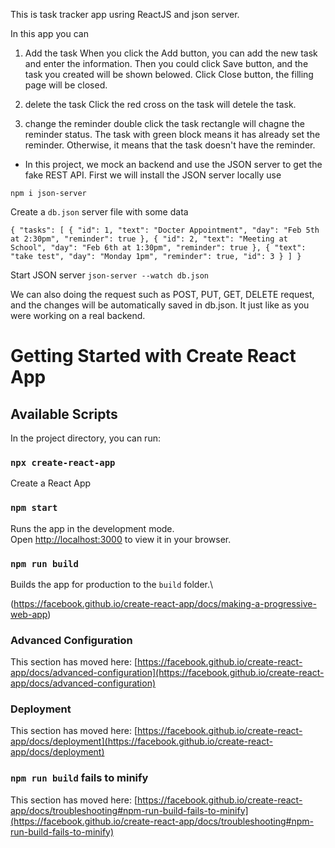This is task tracker app usring ReactJS and json server.

In this app you can 
1. Add the task
When you click the Add button, you can add the new task and enter the information. Then you could click Save button, and the task you created will be shown belowed. Click Close button, the filling page will be closed.

2. delete the task
Click the red cross on the task will detele the task.

3. change the reminder
double click the task rectangle will chagne the reminder status. The task with green block means it has already set the reminder. Otherwise, it means that the task doesn't have the reminder.

* In this project, we mock an backend and use the JSON server to get the fake REST API. 
First we will install the JSON server locally use 

`npm i json-server`

Create a `db.json` server file with some data

`
{
  "tasks": [
    {
      "id": 1,
      "text": "Docter Appointment",
      "day": "Feb 5th at 2:30pm",
      "reminder": true
    },
    {
      "id": 2,
      "text": "Meeting at School",
      "day": "Feb 6th at 1:30pm",
      "reminder": true
    },
    {
      "text": "take test",
      "day": "Monday 1pm",
      "reminder": true,
      "id": 3
    }
  ]
}
`

Start JSON server
`json-server --watch db.json`

We can also doing the request such as POST, PUT, GET, DELETE request, and the changes will be automatically saved in db.json. It just like as you were working on a real backend.


# Getting Started with Create React App

## Available Scripts

In the project directory, you can run:

### `npx create-react-app`

Create a React App

### `npm start`

Runs the app in the development mode.\
Open [http://localhost:3000](http://localhost:3000) to view it in your browser.

### `npm run build`

Builds the app for production to the `build` folder.\

(https://facebook.github.io/create-react-app/docs/making-a-progressive-web-app)

### Advanced Configuration

This section has moved here: [https://facebook.github.io/create-react-app/docs/advanced-configuration](https://facebook.github.io/create-react-app/docs/advanced-configuration)

### Deployment

This section has moved here: [https://facebook.github.io/create-react-app/docs/deployment](https://facebook.github.io/create-react-app/docs/deployment)

### `npm run build` fails to minify

This section has moved here: [https://facebook.github.io/create-react-app/docs/troubleshooting#npm-run-build-fails-to-minify](https://facebook.github.io/create-react-app/docs/troubleshooting#npm-run-build-fails-to-minify)
